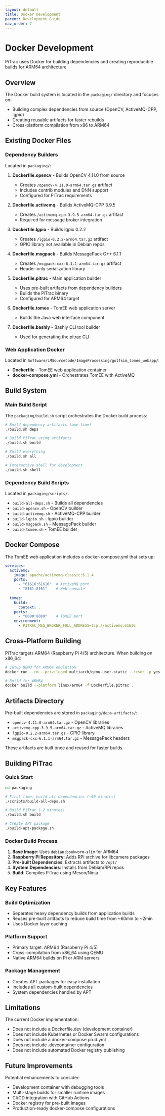 ```yaml
---
layout: default
title: Docker Development
parent: Development Guide
nav_order: 7
---
```


# Docker Development

PiTrac uses Docker for building dependencies and creating reproducible builds for ARM64 architecture.

## Overview

The Docker build system is located in the `packaging/` directory and focuses on:
- Building complex dependencies from source (OpenCV, ActiveMQ-CPP, lgpio)
- Creating reusable artifacts for faster rebuilds
- Cross-platform compilation from x86 to ARM64

## Existing Docker Files

### Dependency Builders

Located in `packaging/`:

1. **Dockerfile.opencv** - Builds OpenCV 4.11.0 from source
   - Creates `/opencv-4.11.0-arm64.tar.gz` artifact
   - Includes contrib modules and DNN support
   - Configured for PiTrac requirements

2. **Dockerfile.activemq** - Builds ActiveMQ-CPP 3.9.5
   - Creates `/activemq-cpp-3.9.5-arm64.tar.gz` artifact
   - Required for message broker integration

3. **Dockerfile.lgpio** - Builds lgpio 0.2.2
   - Creates `/lgpio-0.2.2-arm64.tar.gz` artifact
   - GPIO library not available in Debian repos

4. **Dockerfile.msgpack** - Builds MessagePack C++ 6.1.1
   - Creates `/msgpack-cxx-6.1.1-arm64.tar.gz` artifact
   - Header-only serialization library

5. **Dockerfile.pitrac** - Main application builder
   - Uses pre-built artifacts from dependency builders
   - Builds the PiTrac binary
   - Configured for ARM64 target

6. **Dockerfile.tomee** - TomEE web application server
   - Builds the Java web interface component

7. **Dockerfile.bashly** - Bashly CLI tool builder
   - Used for generating the pitrac CLI

### Web Application Docker

Located in `Software/LMSourceCode/ImageProcessing/golfsim_tomee_webapp/`:

- **Dockerfile** - TomEE web application container
- **docker-compose.yml** - Orchestrates TomEE with ActiveMQ

## Build System

### Main Build Script

The `packaging/build.sh` script orchestrates the Docker build process:

```bash
# Build dependency artifacts (one-time)
./build.sh deps

# Build PiTrac using artifacts
./build.sh build

# Build everything
./build.sh all

# Interactive shell for development
./build.sh shell
```

### Dependency Build Scripts

Located in `packaging/scripts/`:
- `build-all-deps.sh` - Builds all dependencies
- `build-opencv.sh` - OpenCV builder
- `build-activemq.sh` - ActiveMQ-CPP builder
- `build-lgpio.sh` - lgpio builder
- `build-msgpack.sh` - MessagePack builder
- `build-tomee.sh` - TomEE builder

## Docker Compose

The TomEE web application includes a docker-compose.yml that sets up:

```yaml
services:
  activemq:
    image: apache/activemq-classic:6.1.4
    ports:
      - "61616:61616"  # ActiveMQ port
      - "8161:8161"    # Web console
      
  tomee:
    build:
      context: .
    ports:
      - "8080:8080"    # TomEE port
    environment:
      - PITRAC_MSG_BROKER_FULL_ADDRESS=tcp://activemq:61616
```

## Cross-Platform Building

PiTrac targets ARM64 (Raspberry Pi 4/5) architecture. When building on x86_64:

```bash
# Setup QEMU for ARM64 emulation
docker run --rm --privileged multiarch/qemu-user-static --reset -p yes

# Build for ARM64
docker build --platform linux/arm64 -f Dockerfile.pitrac .
```

## Artifacts Directory

Pre-built dependencies are stored in `packaging/deps-artifacts/`:
- `opencv-4.11.0-arm64.tar.gz` - OpenCV libraries
- `activemq-cpp-3.9.5-arm64.tar.gz` - ActiveMQ libraries
- `lgpio-0.2.2-arm64.tar.gz` - GPIO library  
- `msgpack-cxx-6.1.1-arm64.tar.gz` - MessagePack headers

These artifacts are built once and reused for faster builds.

## Building PiTrac

### Quick Start

```bash
cd packaging

# First time: build all dependencies (~60 minutes)
./scripts/build-all-deps.sh

# Build PiTrac (~2 minutes)
./build.sh build

# Create APT package
./build-apt-package.sh
```

### Docker Build Process

1. **Base Image**: Uses `debian:bookworm-slim` for ARM64
2. **Raspberry Pi Repository**: Adds RPi archive for libcamera packages
3. **Pre-built Dependencies**: Extracts artifacts to `/opt/`
4. **System Dependencies**: Installs from Debian/RPi repos
5. **Build**: Compiles PiTrac using Meson/Ninja

## Key Features

### Build Optimization
- Separates heavy dependency builds from application builds
- Reuses pre-built artifacts to reduce build time from ~60min to ~2min
- Uses Docker layer caching

### Platform Support
- Primary target: ARM64 (Raspberry Pi 4/5)
- Cross-compilation from x86_64 using QEMU
- Native ARM64 builds on Pi or ARM servers

### Package Management
- Creates APT packages for easy installation
- Includes all custom-built dependencies
- System dependencies handled by APT

## Limitations

The current Docker implementation:
- Does not include a Dockerfile.dev (development container)
- Does not include Kubernetes or Docker Swarm configurations
- Does not include a docker-compose.prod.yml
- Does not include .devcontainer configuration
- Does not include automated Docker registry publishing

## Future Improvements

Potential enhancements to consider:
- Development container with debugging tools
- Multi-stage builds for smaller runtime images
- CI/CD integration with GitHub Actions
- Docker registry for pre-built images
- Production-ready docker-compose configurations